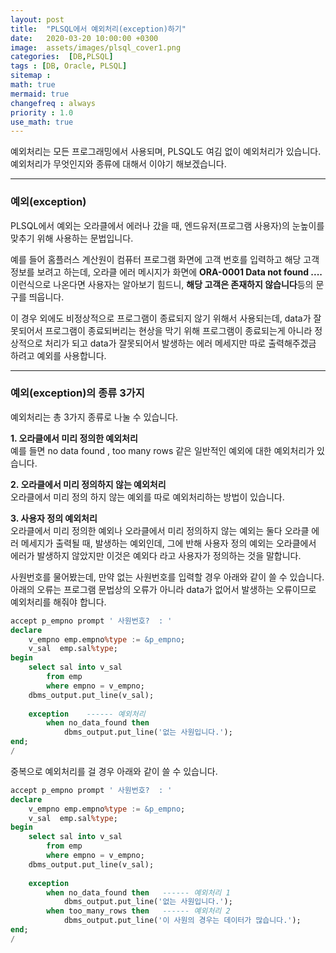 ```yaml
---
layout: post
title:  "PLSQL에서 예외처리(exception)하기"
date:   2020-03-20 10:00:00 +0300
image:  assets/images/plsql_cover1.png
categories:  [DB,PLSQL]
tags : [DB, Oracle, PLSQL]
sitemap :
math: true
mermaid: true
changefreq : always
priority : 1.0
use_math: true
---
```


예외처리는 모든 프로그래밍에서 사용되며, PLSQL도 여김 없이 예외처리가 있습니다.  예외처리가 무엇인지와 종류에 대해서 이야기 해보겠습니다.


-------

### 예외(exception)

PLSQL에서 예외는 오라클에서 에러나 갔을 때, 엔드유저(프로그램 사용자)의 눈높이를 맞추기 위해 사용하는 문법입니다. 


예를 들어 홈플러스 계산원이 컴퓨터 프로그램 화면에 고객 번호를 입력하고 해당 고객 정보를 보려고 하는데, 오라클 에러 메시지가 화면에 **ORA-0001 Data not found ....** 이런식으로 나온다면 사용자는 알아보기 힘드니, **해당 고객은 존재하지 않습니다**등의 문구를 띄웁니다.


이 경우 외에도 비정상적으로 프로그램이 종료되지 않기 위해서 사용되는데, data가 잘못되어서 프로그램이 종료되버리는 현상을 막기 위해 프로그램이 종료되는게 아니라 정상적으로 처리가 되고 data가 잘못되어서 발생하는 에러 메세지만 따로 출력해주겠금 하려고 예외를 사용합니다. 


-------

### 예외(exception)의 종류 3가지


예외처리는 총 3가지 종류로 나눌 수 있습니다. 

**1. 오라클에서 미리 정의한 예외처리**  
예를 들면 no data found , too many rows 같은 일반적인 예외에 대한 예외처리가 있습니다. 

**2. 오라클에서 미리 정의하지 않는 예외처리**  
오라클에서 미리 정의 하지 않는 예외를 따로 예외처리하는 방법이 있습니다. 

**3. 사용자 정의 예외처리**  
오라클에서 미리 정의한 예외나 오라클에서 미리 정의하지 않는 예외는 둘다 오라클 에러 메세지가 출력될 때, 발생하는 예외인데, 그에 반해 사용자 정의 예외는 오라클에서 에러가 발생하지 않았지만 이것은 예외다 라고 사용자가 정의하는 것을 말합니다. 


사원번호를 물어봤는데, 만약 없는 사원번호를 입력할 경우 아래와 같이 쓸 수 있습니다. 아래의 오류는 프로그램 문법상의 오류가 아니라 data가 없어서 발생하는 오류이므로 예외처리를 해줘야 합니다. 


```sql
accept p_empno prompt ' 사원번호?  : '
declare
	v_empno emp.empno%type := &p_empno;
	v_sal  emp.sal%type;
begin
	select sal into v_sal
		from emp
		where empno = v_empno;
	dbms_output.put_line(v_sal);
	
	exception    ------ 예외처리
		when no_data_found then
			dbms_output.put_line('없는 사원입니다.');
end;
/
```

중복으로 예외처리를 걸 경우 아래와 같이 쓸 수 있습니다. 



```sql
accept p_empno prompt ' 사원번호?  : '
declare
    v_empno emp.empno%type := &p_empno;
    v_sal  emp.sal%type;
begin
    select sal into v_sal
        from emp
        where empno = v_empno;
    dbms_output.put_line(v_sal);
    
    exception
        when no_data_found then   ------ 예외처리 1
            dbms_output.put_line('없는 사원입니다.');
        when too_many_rows then   ------ 예외처리 2
            dbms_output.put_line('이 사원의 경우는 데이터가 많습니다.');
end;
/
```


